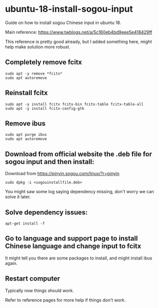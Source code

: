 # ubuntu-18-install-sogou-input
Guide on how to install sogou Chinese input in ubuntu 18.

Main reference: 
https://www.twblogs.net/a/5c160eb4bd9eee5e418429ff

This reference is pretty good already, but I added something here, might help make solution more robust. 

## Completely remove fcitx
```
sudo apt -y remove *fcitx*
sudo apt autoremove
```

## Reinstall fcitx

```
sudo apt -y install fcitx fcitx-bin fcitx-table fcitx-table-all
sudo apt -y install fcitx-config-gtk
```

## Remove ibus
```
sudo apt purge ibus
sudo apt autoremove
```

## Download from official website the .deb file for sogou input and then install:

Download from https://pinyin.sogou.com/linux/?r=pinyin

`sudo dpkg -i <sogouinstallfile.deb>` 

You might saw some log saying dependency missing, don't worry we can solve it later. 

## Solve dependency issues:
`apt-get install -f`

## Go to language and support page to install Chinese language and change input to fcitx

It might tell you there are some packages to install, and might install ibus again.

## Restart computer

Typically now things should work.

Refer to reference pages for more help if things don't work. 

